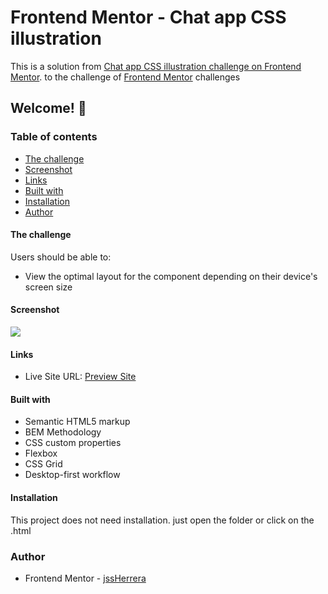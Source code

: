 # Frontend Mentor - Chat app CSS illustration

This is a solution from [Chat app CSS illustration challenge on Frontend Mentor](https://www.frontendmentor.io/challenges/chat-app-css-illustration-O5auMkFqY). to the challenge of [Frontend Mentor](https://www.frontendmentor.io) challenges

## Welcome! 👋

### Table of contents

- [The challenge](#the-challenge)
- [Screenshot](#screenshot)
- [Links](#links)
- [Built with](#built-with)
- [Installation](#installation)
- [Author](#author)



#### The challenge
Users should be able to:

- View the optimal layout for the component depending on their device's screen size

#### Screenshot
<!--![Chat app CSS illustration](https://i.imgur.com/DyOxM9u.png) -->
[![](https://i.imgur.com/DyOxM9u.png)](https://chat-illustration-css.netlify.app/)


#### Links
- Live Site URL: [Preview Site](https://chat-illustration-css.netlify.app/)

#### Built with

- Semantic HTML5 markup
- BEM Methodology 
- CSS custom properties
- Flexbox
- CSS Grid
- Desktop-first workflow

#### Installation
This project does not need installation. just open the folder or click on the .html

### Author
- Frontend Mentor - [jssHerrera](https://www.frontendmentor.io/profile/jssHerrera)

